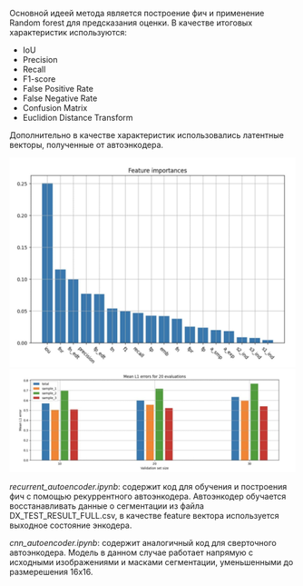 Основной идеей метода является построение фич и применение Random forest для предсказания оценки. В качестве итоговых характеристик используются:
* IoU
* Precision
* Recall
* F1-score
* False Positive Rate
* False Negative Rate
* Confusion Matrix
* Euclidion Distance Transform

Дополнительно в качестве характеристик использовались латентные векторы, полученные от автоэнкодера.

![](feature_importance.jpg)
![](mean_error.jpg)

*recurrent_autoencoder.ipynb*: содержит код для обучения и построения фич с помощью рекуррентного автоэнкодера. Автоэнкодер обучается восстанавливать данные о сегментации из файла DX_TEST_RESULT_FULL.csv, в качестве feature вектора используется выходное состояние энкодера.

*cnn_autoencoder.ipynb*: содержит аналогичный код для сверточного автоэнкодера. Модель в данном случае работает напрямую с исходными изображениями и масками сегментации, уменьшенными до размерешения 16х16.